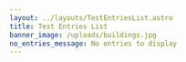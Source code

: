 ```yaml
---
layout: ../layouts/TestEntriesList.astro
title: Test Entries List
banner_image: /uploads/buildings.jpg
no_entries_message: No entries to display
---
```

